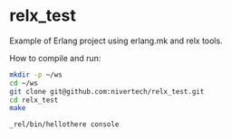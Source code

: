 relx_test
=========

Example of Erlang project using erlang.mk and relx tools.

How to compile and run:

``` bash
mkdir -p ~/ws
cd ~/ws
git clone git@github.com:nivertech/relx_test.git
cd relx_test
make

_rel/bin/hellothere console
```
